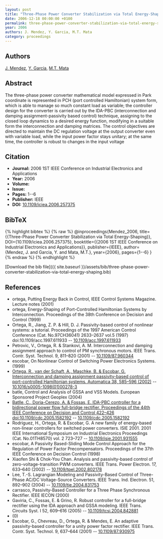 ```yaml
---
layout: post
title: "Three-Phase Power Converter Stabilization via Total Energy-Shaping"
date: 2006-12-18 00:00:00 +0100
permalink: three-phase-power-converter-stabilization-via-total-energy-shaping
year: 2006
authors: J. Mendez, Y. Garcia, M.T. Mata
category: proceedings
---
```

 
## Authors
[J. Mendez](authors/j-mendez), [Y. Garcia](authors/y-garcia), [M.T. Mata](authors/m-t-mata)
 
## Abstract
The three-phase power converter mathematical model expressed in Park coordinate is represented in PCH (port controlled Hamiltonian) system form, which is able to manage so much constant load as variable; the controller design for the converter is carried out by the IDA-PBC (interconnection and damping assignment-passivity based control) technique, assigning to the closed loop dynamics to a desired energy function, modifying in a suitable form the interconnection and damping matrices. The control objectives are directed to maintain the DC regulation voltage at the output converter even with variable load, while the input power factor stays unitary; at the same time, the controller is robust to changes in the input voltage
 
## Citation
- **Journal:** 2006 1ST IEEE Conference on Industrial Electronics and Applications
- **Year:** 2006
- **Volume:** 
- **Issue:** 
- **Pages:** 1--6
- **Publisher:** IEEE
- **DOI:** [10.1109/iciea.2006.257375](https://doi.org/10.1109/iciea.2006.257375)
 
## BibTeX
{% highlight bibtex %}
{% raw %}
@inproceedings{Mendez_2006,
  title={{Three-Phase Power Converter Stabilization via Total Energy-Shaping}},
  DOI={10.1109/iciea.2006.257375},
  booktitle={{2006 1ST IEEE Conference on Industrial Electronics and Applications}},
  publisher={IEEE},
  author={Mendez, J. and Garcia, Y. and Mata, M.T.},
  year={2006},
  pages={1--6}
}
{% endraw %}
{% endhighlight %}
 
[Download the bib file]({{ site.baseurl }}/assets/bib/three-phase-power-converter-stabilization-via-total-energy-shaping.bib)
 
## References
- ortega, Putting Energy Back in Control, IEEE Control Systems Magazine. Lecture notes (2001)
- ortega, Energy-Shaping of Port-Controlled Hamiltonian Systems by Interconnection. Proceedings of the 38th Conference on Decision and Control (1999)
- Ortega, R., Jiang, Z. P. & Hill, D. J. Passivity-based control of nonlinear systems: a tutorial. Proceedings of the 1997 American Control Conference (Cat. No.97CH36041) 2633–2637 vol.5 (1997) doi:10.1109/acc.1997.611933 -- [10.1109/acc.1997.611933](https://doi.org/10.1109/acc.1997.611933)
- Petrovic, V., Ortega, R. & Stankovi, A. M. Interconnection and damping assignment approach to control of PM synchronous motors. IEEE Trans. Contr. Syst. Technol. 9, 811–820 (2001) -- [10.1109/87.960344](https://doi.org/10.1109/87.960344)
- escobar, On Nonlinear Control of Switching Power Electronics Systems. (1999)
- [Ortega, R., van der Schaft, A., Maschke, B. & Escobar, G. Interconnection and damping assignment passivity-based control of port-controlled Hamiltonian systems. Automatica 38, 585–596 (2002)](interconnection-and-damping-assignment-passivity-based-control-of-port-controlled-hamiltonian-systems) -- [10.1016/s0005-1098(01)00278-3](https://doi.org/10.1016/s0005-1098(01)00278-3)
- batle, Control and Analysis of GSSA and VSS Models. European Sponsored Project Geoplex (2004)
- [Batlle, C., Doria-Cerezo, A. & Fossas, E. IDA-PBC controller for a bidirectional power flow full-bridge rectifier. Proceedings of the 44th IEEE Conference on Decision and Control 422–426 doi:10.1109/cdc.2005.1582192](ida-pbc-controller-for-a-bidirectional-power-flow-full-bridge-rectifier) -- [10.1109/cdc.2005.1582192](https://doi.org/10.1109/cdc.2005.1582192)
- Rodriguez, H., Ortega, R. & Escobar, G. A new family of energy-based non-linear controllers for switched power converters. ISIE 2001. 2001 IEEE International Symposium on Industrial Electronics Proceedings (Cat. No.01TH8570) vol. 2 723–727 -- [10.1109/isie.2001.931555](https://doi.org/10.1109/isie.2001.931555)
- escobar, A Passivity Based-Sliding Mode Control Approach for the Regulation of Power Factor Precompensators. Proceedings of the 37th IEEE Conference on Decision Control (1998)
- Xiaofen Shi & Chok-You Chan. Analysis and passivity-based control of zero-voltage-transition PWM converters. IEEE Trans. Power Electron. 17, 633–640 (2002) -- [10.1109/tpel.2002.802178](https://doi.org/10.1109/tpel.2002.802178)
- Lee, T.-S. Lagrangian Modeling and Passivity-Based Control of Three-Phase AC/DC Voltage-Source Converters. IEEE Trans. Ind. Electron. 51, 892–902 (2004) -- [10.1109/tie.2004.831753](https://doi.org/10.1109/tie.2004.831753)
- carrasco, Passivity-Based Controller for a Three Phase Synchronous Rectifier. IEEE IECON (2000)
- Gaviria, C., Fossas, E. & Grino, R. Robust controller for a full-bridge rectifier using the IDA approach and GSSA modeling. IEEE Trans. Circuits Syst. I 52, 609–616 (2005) -- [10.1109/tcsi.2004.842881](https://doi.org/10.1109/tcsi.2004.842881)
- (0)
- Escobar, G., Chevreau, D., Ortega, R. & Mendes, E. An adaptive passivity-based controller for a unity power factor rectifier. IEEE Trans. Contr. Syst. Technol. 9, 637–644 (2001) -- [10.1109/87.930975](https://doi.org/10.1109/87.930975)

